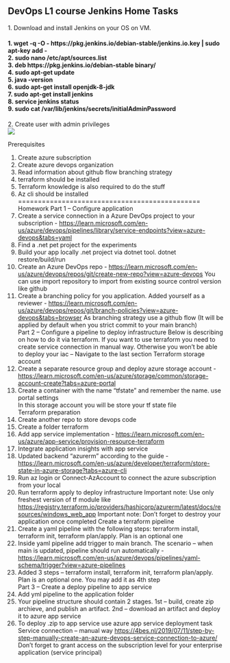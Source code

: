 <h2>DevOps L1 course Jenkins Home Tasks</h2>
<head>
1. Download and install Jenkins on your OS on VM.</br><head>
<h4>1. wget -q -O - https://pkg.jenkins.io/debian-stable/jenkins.io.key | sudo apt-key add -</br>
2. sudo nano /etc/apt/sources.list</br>
3. deb https://pkg.jenkins.io/debian-stable binary/</br>
4. sudo apt-get update</br>
5. java -version</br>
6. sudo apt-get install openjdk-8-jdk</br>
7. sudo apt-get install jenkins</br>
8. service jenkins status</br>
9. sudo cat /var/lib/jenkins/secrets/initialAdminPassword </h4>
2. Create user with admin privileges</br><img src="https://github.com/korotetskiy/img/blob/main/j1.png">

Prerequisites
1.	Create azure subscription
2.	Create azure devops organization
3.	Read information about github flow branching strategy
4.	terraform should be installed 
5.	Terraform knowledge is also required to do the stuff
6.	Az cli should be installed</br>
==============================================
</br>Homework Part 1 – Configure application
1.	Create a service connection in a Azure DevOps project to your subscription - https://learn.microsoft.com/en-us/azure/devops/pipelines/library/service-endpoints?view=azure-devops&tabs=yaml
2.	Find a .net pet project for the experiments
3.	Build your app locally .net project via dotnet tool. dotnet restore/build/run
4.	Create an Azure DevOps repo - https://learn.microsoft.com/en-us/azure/devops/repos/git/create-new-repo?view=azure-devops  You can use import repository to import from existing source control version like github
5.	Create a branching policy for you application. Added yourself as a reviewer - https://learn.microsoft.com/en-us/azure/devops/repos/git/branch-policies?view=azure-devops&tabs=browser As branching strategy use a github flow (It will be applied by default when you strict commit to your main branch)
</br>Part 2 – Configure a pipeline to deploy infrastructure 
Below is describing on how to do it via terraform. If you want to use terraform you need to create service connection in manual way. Otherwise you won’t be able to deploy your iac – Navigate to the last section Terraform storage account 
1.	Create a separate resource group and deploy azure storage account - https://learn.microsoft.com/en-us/azure/storage/common/storage-account-create?tabs=azure-portal
2.	Create a container with the name “tfstate” and remember the name. use portal settings    
In this storage account you will be store your tf state file
</br>Terraform preparation
1.	Create another repo to store devops code
2.	Create a folder terraform
3.	Add app service implementation - https://learn.microsoft.com/en-us/azure/app-service/provision-resource-terraform 
4.	Integrate application insights with app service
5.	Updated backend “azurerm” according to the guide - https://learn.microsoft.com/en-us/azure/developer/terraform/store-state-in-azure-storage?tabs=azure-cli  
6.	Run az login or Connect-AzAccount to connect the azure subscription from your local
7.	Run terraform apply to deploy infrastructure 
Important note: Use only freshest version of tf module like https://registry.terraform.io/providers/hashicorp/azurerm/latest/docs/resources/windows_web_app
Important note: Don’t forget to destroy your application once completed
Create a terraform pipeline
1.	Create a yaml pipeline with the following steps: terraform install, terraform init, terraform plan/apply. Plan is an optional one 
2.	Inside yaml pipeline add trigger to main branch. The scenario – when main is updated, pipeline should run automatically - https://learn.microsoft.com/en-us/azure/devops/pipelines/yaml-schema/trigger?view=azure-pipelines
3.	Added 3 steps – terraform install, terraform init, terraform plan/apply. Plan is an optional one. You may add it as 4th step
</br>Part 3 – Create a deploy pipeline to app service
1.	Add yml pipeline to the application folder
2.	Your pipeline structure should contain 2 stages. 1st – build, create zip archieve, and publish an artifact. 2nd – download an artifact and deploy it to azure app service 
3.	To deploy .zip to app service use azure app service deployment task
Service connection – manual way
https://4bes.nl/2019/07/11/step-by-step-manually-create-an-azure-devops-service-connection-to-azure/
Don’t forget to grant access on the subscription level for your enterprise application (service principal)
